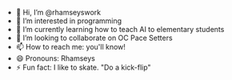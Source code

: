 - 👋 Hi, I’m @rhamseyswork
- 👀 I’m interested in programming
- 🌱 I’m currently learning how to teach AI to elementary students
- 💞️ I’m looking to collaborate on OC Pace Setters
- 📫 How to reach me: you'll know!
- 😄 Pronouns: Rhamseys
- ⚡ Fun fact: I like to skate. "Do a kick-flip" 

<!---
rhamseyswork/rhamseyswork is a ✨ special ✨ repository because its `README.md` (this file) appears on your GitHub profile.
You can click the Preview link to take a look at your changes.
--->
